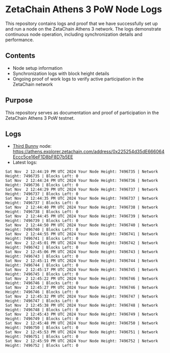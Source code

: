 # ZetaChain Athens 3 PoW Node Logs
This repository contains logs and proof that we have successfully set up and run a node on the ZetaChain Athens 3 network. The logs demonstrate continuous node operation, including synchronization details and performance.

## Contents
- Node setup information
- Synchronization logs with block height details
- Ongoing proof of work logs to verify active participation in the ZetaChain network

## Purpose
This repository serves as documentation and proof of participation in the ZetaChain Athens 3 PoW testnet.

## Logs

- [Third Bunny](https://thirdbunny.xyz/) node: https://athens.explorer.zetachain.com/address/0x225254d35dE666064Eccc5ce16eF1D8bF8D7b5EE
- Latest logs:
```
Sat Nov  2 12:44:19 PM UTC 2024 Your Node Height: 7496735 | Network Height: 7496735 | Blocks Left: 0
Sat Nov  2 12:44:24 PM UTC 2024 Your Node Height: 7496736 | Network Height: 7496736 | Blocks Left: 0
Sat Nov  2 12:44:29 PM UTC 2024 Your Node Height: 7496737 | Network Height: 7496737 | Blocks Left: 0
Sat Nov  2 12:44:35 PM UTC 2024 Your Node Height: 7496737 | Network Height: 7496737 | Blocks Left: 0
Sat Nov  2 12:44:40 PM UTC 2024 Your Node Height: 7496738 | Network Height: 7496738 | Blocks Left: 0
Sat Nov  2 12:44:45 PM UTC 2024 Your Node Height: 7496739 | Network Height: 7496739 | Blocks Left: 0
Sat Nov  2 12:44:50 PM UTC 2024 Your Node Height: 7496740 | Network Height: 7496740 | Blocks Left: 0
Sat Nov  2 12:44:55 PM UTC 2024 Your Node Height: 7496741 | Network Height: 7496741 | Blocks Left: 0
Sat Nov  2 12:45:01 PM UTC 2024 Your Node Height: 7496742 | Network Height: 7496742 | Blocks Left: 0
Sat Nov  2 12:45:06 PM UTC 2024 Your Node Height: 7496743 | Network Height: 7496743 | Blocks Left: 0
Sat Nov  2 12:45:11 PM UTC 2024 Your Node Height: 7496744 | Network Height: 7496744 | Blocks Left: 0
Sat Nov  2 12:45:17 PM UTC 2024 Your Node Height: 7496745 | Network Height: 7496745 | Blocks Left: 0
Sat Nov  2 12:45:22 PM UTC 2024 Your Node Height: 7496746 | Network Height: 7496746 | Blocks Left: 0
Sat Nov  2 12:45:27 PM UTC 2024 Your Node Height: 7496746 | Network Height: 7496746 | Blocks Left: 0
Sat Nov  2 12:45:32 PM UTC 2024 Your Node Height: 7496747 | Network Height: 7496747 | Blocks Left: 0
Sat Nov  2 12:45:38 PM UTC 2024 Your Node Height: 7496748 | Network Height: 7496748 | Blocks Left: 0
Sat Nov  2 12:45:43 PM UTC 2024 Your Node Height: 7496749 | Network Height: 7496749 | Blocks Left: 0
Sat Nov  2 12:45:48 PM UTC 2024 Your Node Height: 7496750 | Network Height: 7496750 | Blocks Left: 0
Sat Nov  2 12:45:53 PM UTC 2024 Your Node Height: 7496751 | Network Height: 7496751 | Blocks Left: 0
Sat Nov  2 12:45:59 PM UTC 2024 Your Node Height: 7496752 | Network Height: 7496752 | Blocks Left: 0
```
